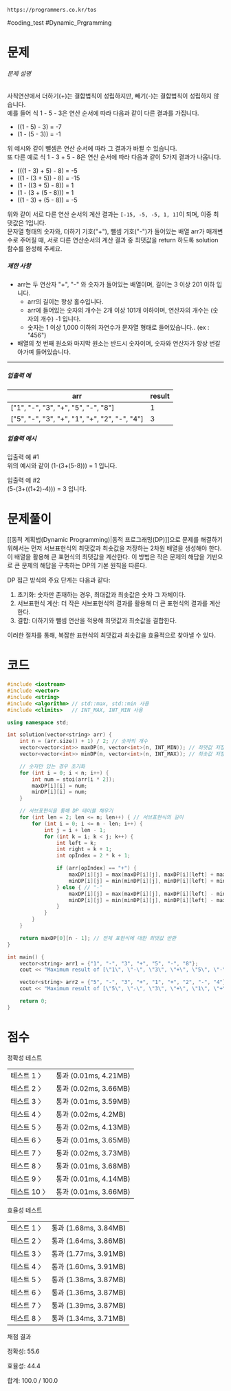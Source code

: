 `https://programmers.co.kr/tos`

#coding_test #Dynamic_Prgramming

# 문제
###### 문제 설명

사칙연산에서 더하기(+)는 결합법칙이 성립하지만, 빼기(-)는 결합법칙이 성립하지 않습니다.  
예를 들어 식 1 - 5 - 3은 연산 순서에 따라 다음과 같이 다른 결과를 가집니다.

- ((1 - 5) - 3) = -7
- (1 - (5 - 3)) = -1

위 예시와 같이 뺄셈은 연산 순서에 따라 그 결과가 바뀔 수 있습니다.  
또 다른 예로 식 1 - 3 + 5 - 8은 연산 순서에 따라 다음과 같이 5가지 결과가 나옵니다.

- (((1 - 3) + 5) - 8) = -5
- ((1 - (3 + 5)) - 8) = -15
- (1 - ((3 + 5) - 8)) = 1
- (1 - (3 + (5 - 8))) = 1
- ((1 - 3) + (5 - 8)) = -5

위와 같이 서로 다른 연산 순서의 계산 결과는 `[-15, -5, -5, 1, 1]`이 되며, 이중 최댓값은 1입니다.  
문자열 형태의 숫자와, 더하기 기호("+"), 뺄셈 기호("-")가 들어있는 배열 arr가 매개변수로 주어질 때, 서로 다른 연산순서의 계산 결과 중 최댓값을 return 하도록 solution 함수를 완성해 주세요.

##### 제한 사항

- arr는 두 연산자 "+", "-" 와 숫자가 들어있는 배열이며, 길이는 3 이상 201 이하 입니다.
    - arr의 길이는 항상 홀수입니다.
    - arr에 들어있는 숫자의 개수는 2개 이상 101개 이하이며, 연산자의 개수는 (숫자의 개수) -1 입니다.
    - 숫자는 1 이상 1,000 이하의 자연수가 문자열 형태로 들어있습니다.. (ex : "456")
- 배열의 첫 번째 원소와 마지막 원소는 반드시 숫자이며, 숫자와 연산자가 항상 번갈아가며 들어있습니다.

---

##### 입출력 예

|arr|result|
|---|---|
|["1", "-", "3", "+", "5", "-", "8"]|1|
|["5", "-", "3", "+", "1", "+", "2", "-", "4"]|3|

##### 입출력 예시

입출력 예 #1  
위의 예시와 같이 (1-(3+(5-8))) = 1 입니다.

입출력 예 #2  
(5-(3+((1+2)-4))) = 3 입니다.
# 문제풀이

[[동적 계획법(Dynamic Programming)|동적 프로그래밍(DP)]]으로 문제를 해결하기 위해서는 먼저 서브표현식의 최댓값과 최솟값을 저장하는 2차원 배열을 생성해야 한다. 이 배열을 활용해 큰 표현식의 최댓값을 계산한다. 이 방법은 작은 문제의 해답을 기반으로 큰 문제의 해답을 구축하는 DP의 기본 원칙을 따른다.

DP 접근 방식의 주요 단계는 다음과 같다:

1. 초기화: 숫자만 존재하는 경우, 최대값과 최솟값은 숫자 그 자체이다.
2. 서브표현식 계산: 더 작은 서브표현식의 결과를 활용해 더 큰 표현식의 결과를 계산한다.
3. 결합: 더하기와 뺄셈 연산을 적용해 최댓값과 최솟값을 결합한다.

이러한 절차를 통해, 복잡한 표현식의 최댓값과 최솟값을 효율적으로 찾아낼 수 있다.
# 코드
```cpp
#include <iostream>
#include <vector>
#include <string>
#include <algorithm> // std::max, std::min 사용
#include <climits>   // INT_MAX, INT_MIN 사용

using namespace std;

int solution(vector<string> arr) {
    int n = (arr.size() + 1) / 2; // 숫자의 개수
    vector<vector<int>> maxDP(n, vector<int>(n, INT_MIN)); // 최댓값 저장
    vector<vector<int>> minDP(n, vector<int>(n, INT_MAX)); // 최솟값 저장

    // 숫자만 있는 경우 초기화
    for (int i = 0; i < n; i++) {
        int num = stoi(arr[i * 2]);
        maxDP[i][i] = num;
        minDP[i][i] = num;
    }

    // 서브표현식을 통해 DP 테이블 채우기
    for (int len = 2; len <= n; len++) { // 서브표현식의 길이
        for (int i = 0; i <= n - len; i++) {
            int j = i + len - 1;
            for (int k = i; k < j; k++) {
                int left = k;
                int right = k + 1;
                int opIndex = 2 * k + 1;

                if (arr[opIndex] == "+") {
                    maxDP[i][j] = max(maxDP[i][j], maxDP[i][left] + maxDP[right][j]);
                    minDP[i][j] = min(minDP[i][j], minDP[i][left] + minDP[right][j]);
                } else { // "-"
                    maxDP[i][j] = max(maxDP[i][j], maxDP[i][left] - minDP[right][j]);
                    minDP[i][j] = min(minDP[i][j], minDP[i][left] - maxDP[right][j]);
                }
            }
        }
    }

    return maxDP[0][n - 1]; // 전체 표현식에 대한 최댓값 반환
}

int main() {
    vector<string> arr1 = {"1", "-", "3", "+", "5", "-", "8"};
    cout << "Maximum result of [\"1\", \"-\", \"3\", \"+\", \"5\", \"-\", \"8\"]: " << solution(arr1) << endl;

    vector<string> arr2 = {"5", "-", "3", "+", "1", "+", "2", "-", "4"};
    cout << "Maximum result of [\"5\", \"-\", \"3\", \"+\", \"1\", \"+\", \"2\", \"-\", \"4\"]: " << solution(arr2) << endl;

    return 0;
}

```

# 점수

정확성  테스트

|   |   |
|---|---|
|테스트 1 〉|통과 (0.01ms, 4.21MB)|
|테스트 2 〉|통과 (0.02ms, 3.66MB)|
|테스트 3 〉|통과 (0.01ms, 3.59MB)|
|테스트 4 〉|통과 (0.02ms, 4.2MB)|
|테스트 5 〉|통과 (0.02ms, 4.13MB)|
|테스트 6 〉|통과 (0.01ms, 3.65MB)|
|테스트 7 〉|통과 (0.02ms, 3.73MB)|
|테스트 8 〉|통과 (0.01ms, 3.68MB)|
|테스트 9 〉|통과 (0.01ms, 4.14MB)|
|테스트 10 〉|통과 (0.01ms, 3.66MB)|

효율성  테스트

|   |   |
|---|---|
|테스트 1 〉|통과 (1.68ms, 3.84MB)|
|테스트 2 〉|통과 (1.64ms, 3.86MB)|
|테스트 3 〉|통과 (1.77ms, 3.91MB)|
|테스트 4 〉|통과 (1.60ms, 3.91MB)|
|테스트 5 〉|통과 (1.38ms, 3.87MB)|
|테스트 6 〉|통과 (1.36ms, 3.87MB)|
|테스트 7 〉|통과 (1.39ms, 3.87MB)|
|테스트 8 〉|통과 (1.34ms, 3.71MB)|

채점 결과

정확성: 55.6

효율성: 44.4

합계: 100.0 / 100.0